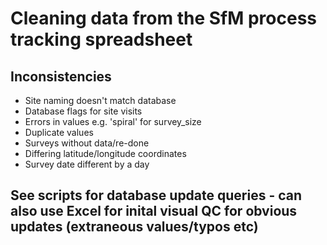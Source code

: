# Cleaning data from the SfM process tracking spreadsheet
  
  ## Inconsistencies
  <ul>
    <li>Site naming doesn't match database</li>
    <li>Database flags for site visits</li>
    <li>Errors in values e.g. 'spiral' for survey_size</li>
    <li>Duplicate values</li>
    <li>Surveys without data/re-done</li>
    <li>Differing latitude/longitude coordinates</li>
    <li>Survey date different by a day</li>
  </ul>
  
## See scripts for database update queries - can also use Excel for inital visual QC for obvious updates (extraneous values/typos etc)
